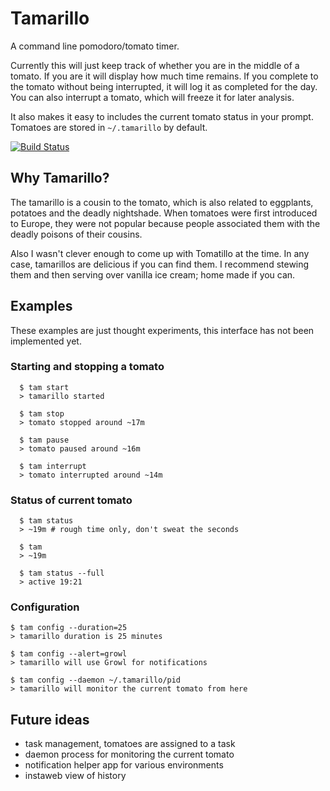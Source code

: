 # Tamarillo

A command line pomodoro/tomato timer.

Currently this will just keep track of whether you are in the middle of
a tomato. If you are it will display how much time remains. If you
complete to the tomato without being interrupted, it will log it as
completed for the day. You can also interrupt a tomato, which will
freeze it for later analysis.

It also makes it easy to includes the  current tomato status in your
prompt. Tomatoes are stored in `~/.tamarillo` by default.

[![Build Status](https://secure.travis-ci.org/[timuruski]/[tamarillo].png)](http://travis-ci.org/[timuruski]/[tamarillo])


## Why Tamarillo?

The tamarillo is a cousin to the tomato, which is also related to
eggplants,  potatoes and the deadly nightshade. When tomatoes were
first introduced to Europe, they were not popular because people
associated them with the deadly poisons of their cousins.

Also I wasn't clever enough to come up with Tomatillo at the time. In
any case, tamarillos are delicious if you can find them. I recommend
stewing them and then serving over vanilla ice cream; home made if you
can.


## Examples

These examples are just thought experiments, this interface has not been
implemented yet.

### Starting and stopping a tomato

```
  $ tam start
  > tamarillo started

  $ tam stop
  > tomato stopped around ~17m

  $ tam pause
  > tomato paused around ~16m

  $ tam interrupt
  > tomato interrupted around ~14m
```

### Status of current tomato

```
  $ tam status
  > ~19m # rough time only, don't sweat the seconds

  $ tam
  > ~19m

  $ tam status --full
  > active 19:21
```

### Configuration

```
$ tam config --duration=25
> tamarillo duration is 25 minutes

$ tam config --alert=growl
> tamarillo will use Growl for notifications

$ tam config --daemon ~/.tamarillo/pid
> tamarillo will monitor the current tomato from here
```


## Future ideas

* task management, tomatoes are assigned to a task
* daemon process for monitoring the current tomato
* notification helper app for various environments
* instaweb view of history
